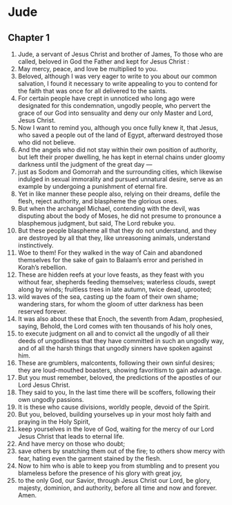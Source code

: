 # Jude

## Chapter 1

1. Jude, a servant of Jesus Christ and brother of James, To those who are called, beloved in God the Father and kept for Jesus Christ :
2. May mercy, peace, and love be multiplied to you.
3. Beloved, although I was very eager to write to you about our common salvation, I found it necessary to write appealing to you to contend for the faith that was once for all delivered to the saints.
4. For certain people have crept in unnoticed who long ago were designated for this condemnation, ungodly people, who pervert the grace of our God into sensuality and deny our only Master and Lord, Jesus Christ.
5. Now I want to remind you, although you once fully knew it, that Jesus, who saved a people out of the land of Egypt, afterward destroyed those who did not believe.
6. And the angels who did not stay within their own position of authority, but left their proper dwelling, he has kept in eternal chains under gloomy darkness until the judgment of the great day —
7. just as Sodom and Gomorrah and the surrounding cities, which likewise indulged in sexual immorality and pursued unnatural desire, serve as an example by undergoing a punishment of eternal fire.
8. Yet in like manner these people also, relying on their dreams, defile the flesh, reject authority, and blaspheme the glorious ones.
9. But when the archangel Michael, contending with the devil, was disputing about the body of Moses, he did not presume to pronounce a blasphemous judgment, but said, The Lord rebuke you.
10. But these people blaspheme all that they do not understand, and they are destroyed by all that they, like unreasoning animals, understand instinctively.
11. Woe to them! For they walked in the way of Cain and abandoned themselves for the sake of gain to Balaam’s error and perished in Korah’s rebellion.
12. These are hidden reefs at your love feasts, as they feast with you without fear, shepherds feeding themselves; waterless clouds, swept along by winds; fruitless trees in late autumn, twice dead, uprooted;
13. wild waves of the sea, casting up the foam of their own shame; wandering stars, for whom the gloom of utter darkness has been reserved forever.
14. It was also about these that Enoch, the seventh from Adam, prophesied, saying, Behold, the Lord comes with ten thousands of his holy ones,
15. to execute judgment on all and to convict all the ungodly of all their deeds of ungodliness that they have committed in such an ungodly way, and of all the harsh things that ungodly sinners have spoken against him.
16. These are grumblers, malcontents, following their own sinful desires; they are loud-mouthed boasters, showing favoritism to gain advantage.
17. But you must remember, beloved, the predictions of the apostles of our Lord Jesus Christ.
18. They said to you, In the last time there will be scoffers, following their own ungodly passions.
19. It is these who cause divisions, worldly people, devoid of the Spirit.
20. But you, beloved, building yourselves up in your most holy faith and praying in the Holy Spirit,
21. keep yourselves in the love of God, waiting for the mercy of our Lord Jesus Christ that leads to eternal life.
22. And have mercy on those who doubt;
23. save others by snatching them out of the fire; to others show mercy with fear, hating even the garment stained by the flesh.
24. Now to him who is able to keep you from stumbling and to present you blameless before the presence of his glory with great joy,
25. to the only God, our Savior, through Jesus Christ our Lord, be glory, majesty, dominion, and authority, before all time and now and forever. Amen.

